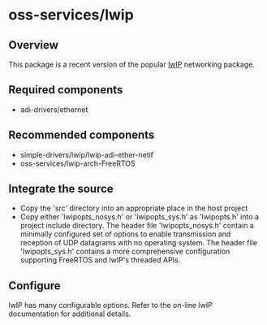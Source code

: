 # oss-services/lwip

## Overview

This package is a recent version of the popular [lwIP](https://savannah.nongnu.org/projects/lwip/) networking package.

## Required components

- adi-drivers/ethernet

## Recommended components

- simple-drivers/lwip/lwip-adi-ether-netif
- oss-services/lwip-arch-FreeRTOS

## Integrate the source

- Copy the 'src' directory into an appropriate place in the host project
- Copy either 'lwipopts_nosys.h' or 'lwipopts_sys.h' as 'lwipopts.h' into a project include directory.  The header file 'lwipopts_nosys.h' contain a minimally configured set of options to enable transmission and reception of UDP datagrams with no operating system.  The header file 'lwipopts_sys.h' contains a more comprehensive configuration supporting FreeRTOS and lwIP's threaded APIs.

## Configure

lwIP has many configurable options.  Refer to the on-line lwIP documentation for additional details.

